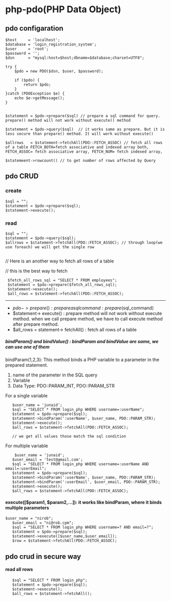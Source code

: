 # php-pdo(PHP Data Object)

## pdo configaration

  ```
  $host     = 'localhost';
  $database = 'login_registration_system';
  $user     = 'root';
  $password = '';
  $dsn      = "mysql:host=$host;dbname=$database;charset=UTF8";

  try {
      $pdo = new PDO($dsn, $user, $password);

      if ($pdo) {
          return $pdo;
      }
  }catch (PDOException $e) {
      echo $e->getMessage();
  }
  ```

```

$statement = $pdo->prepare($sql) // prepare a sql command for query. prepare() method will not work without execute() method

$statement = $pdo->query($sql)  // it works same as prepare. But it is less secure than prepare() method. It will work without execute()

$allrows   = $statement->fetchAll(PDO::FETCH_ASSOC) // fetch all rows of a table FETCH_BOTH=fetch associative and indexed array both, FETCH_ASSOC= fetch associative array, FETCH_NUM= fetch indexed array, 

$statemeent->rowcount() // to get number of rows affected by Query

```
## pdo CRUD

### create

  ```
  $sql = "";
  $statement = $pdo->prepare($sql);
  $statement->execute();
  ```
  
### read
  
  ```
  $sql = "";
  $statement = $pdo->query($sql);
  $allrows = $statement->fetchAll(PDO::FETCH_ASSOC); // through loop(we use foreach) we will get the single row
   
 ```
 
 
 // Here is an another way to fetch all rows of a table
 
 // this is the best way to fetch
 ```
  $fetch_all_rows_sql = "SELECT * FROM employees";
  $statement = $pdo->prepare($fetch_all_rows_sql);
  $statement->execute();
  $all_rows = $statement->fetchAll(PDO::FETCH_ASSOC);  
 
 ```
 
 ---------------------------------------------------------------------------------------------------------
 - $pdo-> prepare() : prepare a sql command : prepare($sql_command)
 - $statement-> execute() : prepare method will not work without execute method. when we call prepare method, we have to call execute method after prepare method.
 - $all_rows = statement-> fetchAll() : fetch all rows of a table
 ##### bindParam() and bindValue() : bindParam and bindValue are same, we can use one of them
 bindParam(1,2,3): This method binds a PHP variable to a parameter in the prepared statement.
 1. name of the parameter in the SQL query
 2. Variable
 3. Data Type: PDO::PARAM_INT,  PDO::PARAM_STR
 
 For a single variable
 ```
    $user_name = 'junaid';
    $sql = "SELECT * FROM login_php WHERE username=:userName";    
    $statement = $pdo->prepare($sql);
    $statement->bindParam(':userName', $user_name, PDO::PARAM_STR);
    $statement->execute();
    $all_rows = $statement->fetchAll(PDO::FETCH_ASSOC);
    
    // we get all values those match the sql condition
 ```
 
 For multiple variable
 ```
     $user_name = 'junaid';
    $user_email = 'test@gmail.com';
    $sql = "SELECT * FROM login_php WHERE username=:userName AND email=:userEmail";    
    $statement = $pdo->prepare($sql);
    $statement->bindParam(':userName', $user_name, PDO::PARAM_STR);
    $statement->bindParam(':userEmail', $user_email, PDO::PARAM_STR);
    $statement->execute();
    $all_rows = $statement->fetchAll(PDO::FETCH_ASSOC);
 ```
 #### execute([$param1, $param2,...]): it works like bindParam, where it binds multiple parameters
 ```
 $user_name = "nirob";
    $user_email = "ni@rob.cpm";
    $sql = "SELECT * FROM login_php WHERE username=? AND email=?";    
    $statement = $pdo->prepare($sql);
    $statement->execute([$user_name,$user_email]);
    $row = $statement->fetchAll(PDO::FETCH_ASSOC);
```
 ## pdo crud in secure way
 
 #### read all rows
 ```
    $sql = "SELECT * FROM login_php";
    $statement = $pdo->prepare($sql);
    $statement->execute();
    $all_rows = $statement->fetchAll();

 ```
 
 
 
 
 
 
 
 
 
